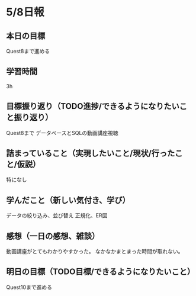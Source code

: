 # 5/8日報
## 本日の目標
Quest8まで進める
## 学習時間
3h
## 目標振り返り（TODO進捗/できるようになりたいこと振り返り）
Quest8まで
データベースとSQLの動画講座視聴
## 詰まっていること（実現したいこと/現状/行ったこと/仮説）
特になし
## 学んだこと（新しい気付き、学び）
データの絞り込み、並び替え
正規化、ER図
## 感想（一日の感想、雑談）
動画講座がとてもわかりやすかった。
なかなかまとまった時間が取れない。
## 明日の目標（TODO目標/できるようになりたいこと）
Quest10まで進める
